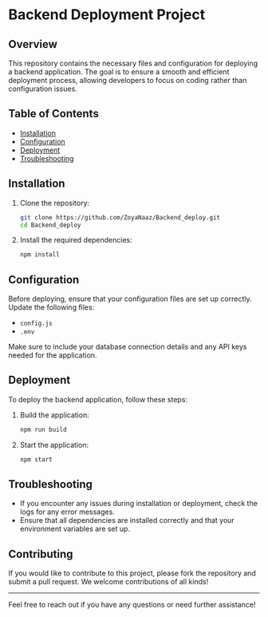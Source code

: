 # Backend Deployment Project

## Overview
This repository contains the necessary files and configuration for deploying a backend application. The goal is to ensure a smooth and efficient deployment process, allowing developers to focus on coding rather than configuration issues.

## Table of Contents
- [Installation](#installation)
- [Configuration](#configuration)
- [Deployment](#deployment)
- [Troubleshooting](#troubleshooting)

## Installation
1. Clone the repository:
   ```bash
   git clone https://github.com/ZoyaNaaz/Backend_deploy.git
   cd Backend_deploy
   ```
2. Install the required dependencies:
   ```bash
   npm install
   ```

## Configuration
Before deploying, ensure that your configuration files are set up correctly. Update the following files:
- `config.js`
- `.env`

Make sure to include your database connection details and any API keys needed for the application.

## Deployment
To deploy the backend application, follow these steps:
1. Build the application:
   ```bash
   npm run build
   ```
2. Start the application:
   ```bash
   npm start
   ```

## Troubleshooting
- If you encounter any issues during installation or deployment, check the logs for any error messages.
- Ensure that all dependencies are installed correctly and that your environment variables are set up.

## Contributing
If you would like to contribute to this project, please fork the repository and submit a pull request. We welcome contributions of all kinds!

---

Feel free to reach out if you have any questions or need further assistance!